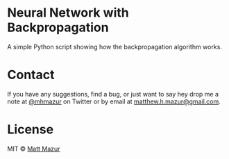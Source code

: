 # Neural Network with Backpropagation

A simple Python script showing how the backpropagation algorithm works.

# Contact

If you have any suggestions, find a bug, or just want to say hey drop me a note at [@mhmazur](https://twitter.com/mhmazur) on Twitter or by email at matthew.h.mazur@gmail.com.

# License

MIT © [Matt Mazur](http://mattmazur.com)
